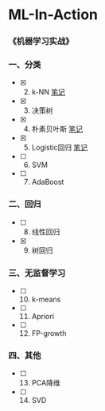 # ML-In-Action

### 《机器学习实战》
### 一、分类
- [x] 2. k-NN    [笔记](https://lijianhua.xyz/2018/08/01/k-%E8%BF%91%E9%82%BB%E7%AE%97%E6%B3%95/)
- [x] 3. 决策树   
- [x] 4. 朴素贝叶斯 [笔记](https://lijianhua.xyz/2018/07/16/%E5%9F%BA%E4%BA%8E%E6%A6%82%E7%8E%87%E8%AE%BA%E7%9A%84%E5%88%86%E7%B1%BB%E6%96%B9%E6%B3%95-%E6%9C%B4%E7%B4%A0%E8%B4%9D%E5%8F%B6%E6%96%AF/)
- [x] 5. Logistic回归  [笔记](https://lijianhua.xyz/2018/07/21/Logistic%E5%9B%9E%E5%BD%92/)
- [ ] 6. SVM
- [ ] 7. AdaBoost

### 二、回归
- [ ] 8. 线性回归
- [x] 9. 树回归

### 三、无监督学习
- [ ] 10. k-means
- [ ] 11. Apriori
- [ ] 12. FP-growth

### 四、其他
- [ ] 13. PCA降维
- [ ] 14. SVD


